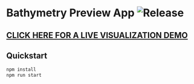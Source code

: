 # Bathymetry Preview App ![Release](https://github.com/dcyoung/coffee-table/actions/workflows/preview-app-publish.yml/badge.svg)

## [CLICK HERE FOR A LIVE VISUALIZATION DEMO](https://dcyoung.github.io/coffee-table/)

## Quickstart

```bash
npm install
npm run start
```
